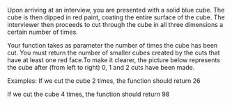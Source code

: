 Upon arriving at an interview, you are presented with a solid blue cube. The cube is then dipped in red paint, coating the entire surface of the cube. The interviewer then proceeds to cut through the cube in all three dimensions a certain number of times.

Your function takes as parameter the number of times the cube has been cut. You must return the number of smaller cubes created by the cuts that have at least one red face.To make it clearer, the picture below represents the cube after (from left to right) 0, 1 and 2 cuts have been made.

Examples:
If we cut the cube 2 times, the function should return 26

If we cut the cube 4 times, the function should return 98

